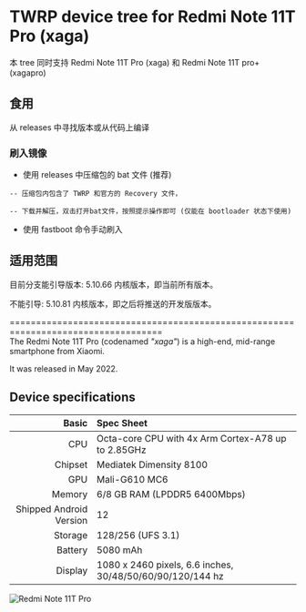 # TWRP device tree for Redmi Note 11T Pro (xaga)
本 tree 同时支持 Redmi Note 11T Pro (xaga) 和 Redmi Note 11T pro+ (xagapro)

## 食用
从 releases 中寻找版本或从代码上编译

### 刷入镜像

- 使用 releases 中压缩包的 bat 文件 (推荐)

```
-- 压缩包内包含了 TWRP 和官方的 Recovery 文件，

-- 下载并解压，双击打开bat文件，按照提示操作即可 (仅能在 bootloader 状态下使用)
```

- 使用 fastboot 命令手动刷入

## 适用范围
目前分支能引导版本:
5.10.66 内核版本，即当前所有版本。

不能引导:
5.10.81 内核版本，即之后将推送的开发版版本。

===================================================================================<br>
The Redmi Note 11T Pro (codenamed _"xaga"_) is a high-end, mid-range smartphone from Xiaomi.

It was released in May 2022.

## Device specifications

|                   Basic | Spec Sheet                                                |
| ----------------------: | :-------------------------------------------------------- |
|                     CPU | Octa-core CPU with 4x Arm Cortex-A78 up to 2.85GHz        |
|                 Chipset | Mediatek Dimensity 8100                                   |
|                     GPU | Mali-G610 MC6                                             |
|                  Memory | 6/8 GB RAM (LPDDR5 6400Mbps)                              |
| Shipped Android Version | 12                                                        |
|                 Storage | 128/256 (UFS 3.1)                                         |
|                 Battery | 5080 mAh                                                  |
|                 Display | 1080 x 2460 pixels, 6.6 inches, 30/48/50/60/90/120/144 hz |

![Redmi Note 11T Pro](https://cdn.cnbj0.fds.api.mi-img.com/b2c-shopapi-pms/pms_1653384568.5698588.png)
